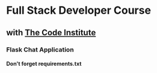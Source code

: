 # Full Stack Developer Course

## with [The Code Institute](https://codeinstitute.net/)


### Flask Chat Application


#### Don't forget requirements.txt